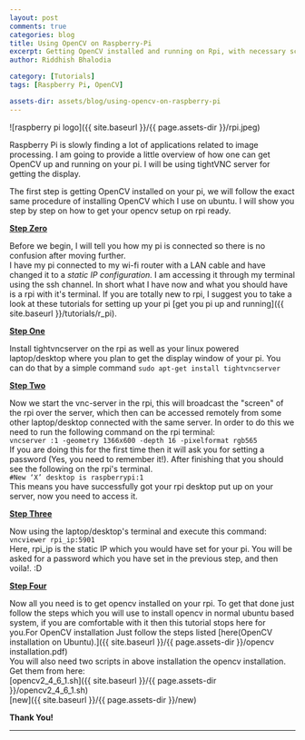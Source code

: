 ```yaml
---
layout: post
comments: true
categories: blog
title: Using OpenCV on Raspberry-Pi
excerpt: Getting OpenCV installed and running on Rpi, with necessary scripts and files
author: Riddhish Bhalodia

category: [Tutorials]
tags: [Raspberry Pi, OpenCV]

assets-dir: assets/blog/using-opencv-on-raspberry-pi
---
```



![raspberry pi logo]({{ site.baseurl }}/{{ page.assets-dir }}/rpi.jpeg)

Raspberry Pi is slowly finding a lot of applications related to image processing. I am going to provide a little overview of how one can get OpenCV up and running on your pi. I will be using tightVNC server for getting the display.

The first step is getting OpenCV installed on your pi, we will follow the exact same procedure of installing OpenCV which I use on ubuntu. I will show you step by step on how to get your opencv setup on rpi ready.

**<u>Step Zero</u>**

Before we begin, I will tell you how my pi is connected so there is no confusion after moving further.  
I have my pi connected to my wi-fi router with a LAN cable and have changed it to a _static IP configuration._ I am accessing it through my terminal using the ssh channel. In short what I have now and what you should have is a rpi with it's terminal. If you are totally new to rpi, I suggest you to take a look at these tutorials for setting up your pi [get you pi up and running]({{ site.baseurl }}/tutorials/r_pi).

**<u>Step One</u>**

Install tightvncserver on the rpi as well as your linux powered laptop/desktop where you plan to get the display window of your pi. You can do that by a simple command `sudo apt-get install tightvncserver`

**<u>Step Two</u>**

Now we start the vnc-server in the rpi, this will broadcast the "screen" of the rpi over the server, which then can be accessed remotely from some other laptop/desktop connected with the same server. In order to do this we need to run the following command on the rpi terminal:  
`vncserver :1 -geometry 1366x600 -depth 16 -pixelformat rgb565`  
If you are doing this for the first time then it will ask you for setting a password (Yes, you need to remember it!). After finishing that you should see the following on the rpi's terminal.  
`#New ‘X’ desktop is raspberrypi:1`  
This means you have successfully got your rpi desktop put up on your server, now you need to access it.

**<u>Step Three</u>**

Now using the laptop/desktop's terminal and execute this command:  
`vncviewer rpi_ip:5901`  
Here, rpi_ip is the static IP which you would have set for your pi. You will be asked for a password which you have set in the previous step, and then voila!. :D

**<u>Step Four</u>**

Now all you need is to get opencv installed on your rpi. To get that done just follow the steps which you will use to install opencv in normal ubuntu based system, if you are comfortable with it then this tutorial stops here for you.For OpenCV installation Just follow the steps listed [here(OpenCV installation on Ubuntu).]({{ site.baseurl }}/{{ page.assets-dir }}/opencv installation.pdf)  
You will also need two scripts in above installation the opencv installation. Get them from here:  
[opencv2_4_6_1.sh]({{ site.baseurl }}/{{ page.assets-dir }}/opencv2_4_6_1.sh)  
[new]({{ site.baseurl }}/{{ page.assets-dir }}/new)

**Thank You!**  

* * *
